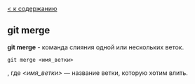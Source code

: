 [< к содержанию](./readme.md)

## git merge

**git merge** - команда слияния одной или нескольких веток.



```bash=
git merge <имя_ветки> 
```

, где *<имя_ветки>* — название ветки, которую хотим влить.


